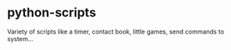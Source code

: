 # python-scripts
Variety of scripts like a timer, contact book, little games, send commands to system...
